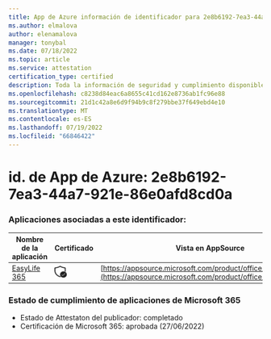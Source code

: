 ```yaml
---
title: App de Azure información de identificador para 2e8b6192-7ea3-44a7-921e-86e0afd8cd0a
ms.author: elmalova
author: elenamalova
manager: tonybal
ms.date: 07/18/2022
ms.topic: article
ms.service: attestation
certification_type: certified
description: Toda la información de seguridad y cumplimiento disponible para 2e8b6192-7ea3-44a7-921e-86e0afd8cd0a.
ms.openlocfilehash: c8238d84eac6a8655c41cd162e8736ab1fc96e88
ms.sourcegitcommit: 21d1c42a8e6d9f94b9c8f279bbe37f649ebd4e10
ms.translationtype: MT
ms.contentlocale: es-ES
ms.lasthandoff: 07/19/2022
ms.locfileid: "66846422"
---
```

# <a name="azure-app-id-2e8b6192-7ea3-44a7-921e-86e0afd8cd0a"></a>id. de App de Azure: 2e8b6192-7ea3-44a7-921e-86e0afd8cd0a


### <a name="apps-associated-with-this-id"></a>Aplicaciones asociadas a este identificador:
| **Nombre de la aplicación** | **Certificado** | **Vista en AppSource** |
|--------------|---------------|-----------------------|
| [EasyLife 365](../forward/WA200003697.md) | <img alt="Certified application badge" src="../media/certified-badge.png" height="25" width="25" /> | [https://appsource.microsoft.com/product/office/WA200003697](https://appsource.microsoft.com/product/office/WA200003697) |

### <a name="microsoft-365-app-compliance-status"></a>Estado de cumplimiento de aplicaciones de Microsoft 365
- Estado de Attestaton del publicador: completado
- Certificación de Microsoft 365: aprobada (27/06/2022)
